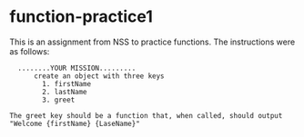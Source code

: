 # function-practice1

This is an assignment from NSS to practice functions.  The instructions were as follows:

      ........YOUR MISSION.........
          create an object with three keys
            1. firstName
            2. lastName
            3. greet
   
    The greet key should be a function that, when called, should output "Welcome {firstName} {LaseName}"
